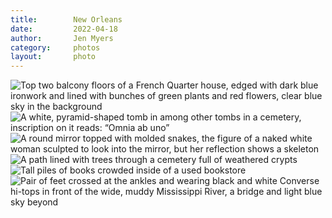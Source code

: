 ```yaml
---
title:        New Orleans
date:         2022-04-18
author:       Jen Myers
category:     photos
layout:       photo
---
```


<div><img alt="Top two balcony floors of a French Quarter house, edged with dark blue ironwork and lined with bunches of green plants and red flowers, clear blue sky in the background" src="{{ site.baseurl }}/images/photos/nola01.jpg" /></div>
<div><img alt="A white, pyramid-shaped tomb in among other tombs in a cemetery, inscription on it reads: “Omnia ab uno”" src="{{ site.baseurl }}/images/photos/nola02.jpg" /></div>
<div><img alt="A round mirror topped with molded snakes, the figure of a naked white woman sculpted to look into the mirror, but her reflection shows a skeleton " src="{{ site.baseurl }}/images/photos/nola03.jpg" /></div>
<div><img alt="A path lined with trees through a cemetery full of weathered crypts" src="{{ site.baseurl }}/images/photos/nola04.jpg" /></div>
<div><img alt="Tall piles of books crowded inside of a used bookstore" src="{{ site.baseurl }}/images/photos/nola05.jpg" /></div>
<div><img alt="Pair of feet crossed at the ankles and wearing black and white Converse hi-tops in front of the wide, muddy Mississippi River, a bridge and light blue sky beyond" src="{{ site.baseurl }}/images/photos/nola06.jpg" /></div>
